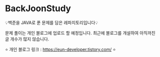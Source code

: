 # BackJoonStudy
💡백준을 JAVA로 푼 문제를 담은 레파지토리입니다💡

문제 풀이는 개인 블로그에 업로드 할 예정입니다.
최근에 블로그를 개설하여 아직까진 글 개수가 많지 않습니다.

⭐ 개인 블로그 링크 : https://eun-developer.tistory.com/
⭐ 
